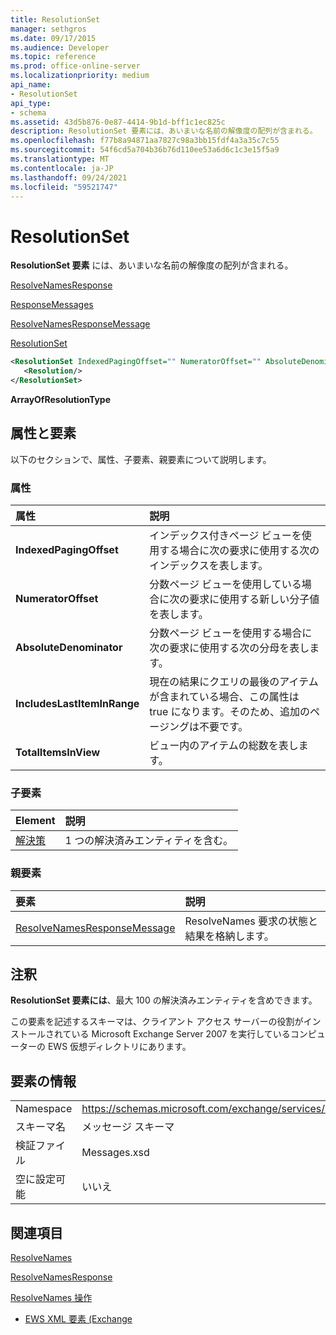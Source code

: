 ```yaml
---
title: ResolutionSet
manager: sethgros
ms.date: 09/17/2015
ms.audience: Developer
ms.topic: reference
ms.prod: office-online-server
ms.localizationpriority: medium
api_name:
- ResolutionSet
api_type:
- schema
ms.assetid: 43d5b876-0e87-4414-9b1d-bff1c1ec825c
description: ResolutionSet 要素には、あいまいな名前の解像度の配列が含まれる。
ms.openlocfilehash: f77b8a94871aa7827c98a3bb15fdf4a3a35c7c55
ms.sourcegitcommit: 54f6cd5a704b36b76d110ee53a6d6c1c3e15f5a9
ms.translationtype: MT
ms.contentlocale: ja-JP
ms.lasthandoff: 09/24/2021
ms.locfileid: "59521747"
---
```

# <a name="resolutionset"></a>ResolutionSet

**ResolutionSet 要素** には、あいまいな名前の解像度の配列が含まれる。 
  
[ResolveNamesResponse](resolvenamesresponse.md)
  
[ResponseMessages](responsemessages.md)
  
[ResolveNamesResponseMessage](resolvenamesresponsemessage.md)
  
[ResolutionSet](resolutionset.md)
  
```xml
<ResolutionSet IndexedPagingOffset="" NumeratorOffset="" AbsoluteDenominator="" IncludesLastItemInRange="" TotalItemsInView="">
   <Resolution/>
</ResolutionSet>
```

 **ArrayOfResolutionType**
## <a name="attributes-and-elements"></a>属性と要素

以下のセクションで、属性、子要素、親要素について説明します。
  
### <a name="attributes"></a>属性

|**属性**|**説明**|
|:-----|:-----|
|**IndexedPagingOffset** <br/> |インデックス付きページ ビューを使用する場合に次の要求に使用する次のインデックスを表します。  <br/> |
|**NumeratorOffset** <br/> |分数ページ ビューを使用している場合に次の要求に使用する新しい分子値を表します。  <br/> |
|**AbsoluteDenominator** <br/> |分数ページ ビューを使用する場合に次の要求に使用する次の分母を表します。  <br/> |
|**IncludesLastItemInRange** <br/> |現在の結果にクエリの最後のアイテムが含まれている場合、この属性は true になります。そのため、追加のページングは不要です。  <br/> |
|**TotalItemsInView** <br/> |ビュー内のアイテムの総数を表します。  <br/> |
   
### <a name="child-elements"></a>子要素

|**Element**|**説明**|
|:-----|:-----|
|[解決策](resolution.md) <br/> |1 つの解決済みエンティティを含む。  <br/> |
   
### <a name="parent-elements"></a>親要素

|**要素**|**説明**|
|:-----|:-----|
|[ResolveNamesResponseMessage](resolvenamesresponsemessage.md) <br/> |ResolveNames 要求の状態と結果を格納します。  <br/> |
   
## <a name="remarks"></a>注釈

**ResolutionSet 要素には**、最大 100 の解決済みエンティティを含めできます。 
  
この要素を記述するスキーマは、クライアント アクセス サーバーの役割がインストールされている Microsoft Exchange Server 2007 を実行しているコンピューターの EWS 仮想ディレクトリにあります。
  
## <a name="element-information"></a>要素の情報

|||
|:-----|:-----|
|Namespace  <br/> |https://schemas.microsoft.com/exchange/services/2006/messages  <br/> |
|スキーマ名  <br/> |メッセージ スキーマ  <br/> |
|検証ファイル  <br/> |Messages.xsd  <br/> |
|空に設定可能  <br/> |いいえ  <br/> |
   
## <a name="see-also"></a>関連項目



[ResolveNames](resolvenames.md)
  
[ResolveNamesResponse](resolvenamesresponse.md)
  
[ResolveNames 操作](resolvenames-operation.md)


- [EWS XML 要素 (Exchange](ews-xml-elements-in-exchange.md)

